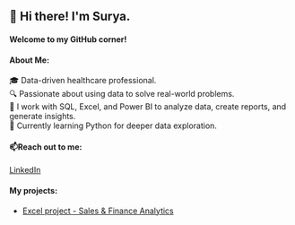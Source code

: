 ## 👋 Hi there! I'm Surya.

#### Welcome to my GitHub corner!

#### About Me: 
🎓 Data-driven healthcare professional.  
🔍 Passionate about using data to solve real-world problems.  
🔧 I work with SQL, Excel, and Power BI to analyze data, create reports, and generate insights.  
🌱 Currently learning Python for deeper data exploration.
#### 📫Reach out to me:
[LinkedIn](https://www.linkedin.com/in/suryachandrasatyasai/)

#### My projects:
- [Excel project - Sales & Finance Analytics](https://github.com/SuryaChandraSatyaSai/Excel-Sales-And-Finance-Analytics)
